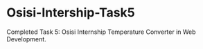 # Osisi-Intership-Task5
Completed Task 5: Osisi Internship Temperature Converter in Web Development.
